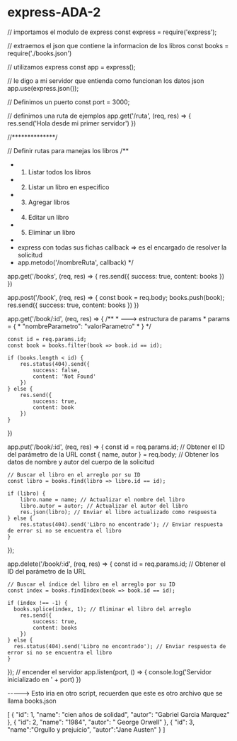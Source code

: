 # express-ADA-2

// importamos el modulo de express
const express = require('express');

// extraemos el json que contiene la informacion de los libros
const books = require('./books.json')

// utilizamos express
const app = express();

// le digo a mi servidor que entienda como funcionan los datos json
app.use(express.json());

// Definimos un puerto
const port = 3000;

// definimos una ruta de ejemplos
app.get('/ruta', (req, res) => {
    res.send('Hola desde mi primer servidor')
})

//**************/

// Definir rutas para manejas los libros
/**
 * 1. Listar todos los libros
 * 2. Listar un libro en especifico
 * 3. Agregar libros
 * 4. Editar un libro
 * 5. Eliminar un libro
 * 
 * express con todas sus fichas callback => es el encargado de resolver la solicitud
 * app.metodo('/nombreRuta', callback)
 */

app.get('/books', (req, res) => {
    res.send({
        success: true,
        content: books
    })
})

app.post('/book', (req, res) => {
    const book = req.body;
    books.push(book);
    res.send({
        success: true,
        content: books
    }) 
})

app.get('/book/:id', (req, res) => {
    /**
     * ---> estructura de params
     * params = {
     *  "nombreParametro": "valorParametro"
     * }
     */

    const id = req.params.id;
    const book = books.filter(book => book.id == id);

    if (books.length < id) {
        res.status(404).send({
            success: false,
            content: 'Not Found'
        })
    } else {
        res.send({
            success: true,
            content: book
        })
    }
})

app.put('/book/:id', (req, res) => {
    const id = req.params.id; // Obtener el ID del parámetro de la URL
    const { name, autor } = req.body; // Obtener los datos de nombre y autor del cuerpo de la solicitud

    // Buscar el libro en el arreglo por su ID
    const libro = books.find(libro => libro.id == id);

    if (libro) {
        libro.name = name; // Actualizar el nombre del libro
        libro.autor = autor; // Actualizar el autor del libro
        res.json(libro); // Enviar el libro actualizado como respuesta
    } else {
        res.status(404).send('Libro no encontrado'); // Enviar respuesta de error si no se encuentra el libro
    }
});

app.delete('/book/:id', (req, res) => {
    const id = req.params.id; // Obtener el ID del parámetro de la URL
  
    // Buscar el índice del libro en el arreglo por su ID
    const index = books.findIndex(book => book.id == id);
  
    if (index !== -1) {
      books.splice(index, 1); // Eliminar el libro del arreglo
        res.send({
            success: true,
            content: books
        })
    } else {
      res.status(404).send('Libro no encontrado'); // Enviar respuesta de error si no se encuentra el libro
    }
  });
// encender el servidor
app.listen(port, () => {
    console.log('Servidor inicializado en ' + port)
})






-----> Esto iria en otro script, recuerden que este es otro archivo que se llama books.json

[
    {
        "id": 1,
        "name": "cien años de solidad",
        "autor": "Gabriel Garcia Marquez"
    },
    {
        "id": 2,
        "name": "1984",
        "autor": " George Orwell"
    },
    {
        "id": 3,
        "name":"Orgullo y prejuicio",
        "autor":"Jane Austen"
    }
]
